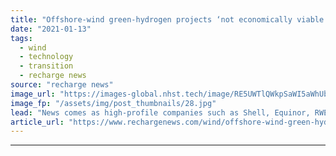 ```yaml
---
title: "Offshore-wind green-hydrogen projects ‘not economically viable’ says analyst"
date: "2021-01-13"
tags: 
  - wind
  - technology
  - transition
  - recharge news
source: "recharge news"
image_url: "https://images-global.nhst.tech/image/RE5UWTlQWkpSaWI5aWhUblZyU0U4eXdqcUlBRkdEUnZYY0pGc1JnVWFwRT0=/nhst/binary/b7c624f613d56e5f58ac28dbed24b432"
image_fp: "/assets/img/post_thumbnails/28.jpg"
lead: "News comes as high-profile companies such as Shell, Equinor, RWE, Repsol, Siemens and Vattenfall are all investing in such projects"
article_url: "https://www.rechargenews.com/wind/offshore-wind-green-hydrogen-projects-not-economically-viable-says-analyst/2-1-944077"
---
```


---
